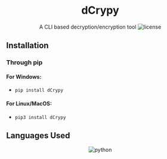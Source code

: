 <h1 align="center">dCrypy</h1>
<p align = "center">
  A CLI based decryption/encryption tool
  <img src = "https://img.shields.io/badge/license-Apache%202-blue" alt = "license"/>
</p>

## Installation
### Through pip
#### For Windows:
- `pip install dCrypy`
#### For Linux/MacOS:
- `pip3 install dCrypy`

## Languages Used
<p align = "center"><img src = "https://camo.githubusercontent.com/8266e817fe07050ce2194a753a903e1a5735fe4f6e64209456e33aa3bc279398/68747470733a2f2f696d672e736869656c64732e696f2f62616467652f707974686f6e2532302d2532333643303130312e7376673f7374796c653d666f722d7468652d6261646765266c6f676f3d707974686f6e266c6f676f436f6c6f723d7768697465" alt = "python"/></p>
